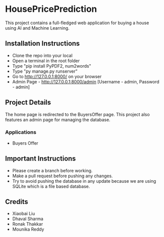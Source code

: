 # HousePricePrediction
 This project contains a full-fledged web application for buying a house using AI and Machine Learning.

## Installation Instructions
 * Clone the repo into your local
 * Open a terminal in the root folder
 * Type "pip install PyPDF2, num2words"
 * Type "py manage.py runserver"
 * Go to http://127.0.0.1:8000/ on your browser
 * Admin Page - http://127.0.0.1:8000/admin [Username - admin, Password - admin]

## Project Details
 The home page is redirected to the BuyersOffer page. This project also features an admin page for managing the database.

 ### Applications
 * Buyers Offer

## Important Instructions
 * Please create a branch before working. 
 * Make a pull request before pushing any changes.
 * Try to avoid pushing the database in any update because we are using SQLite which is a file based database.

## Credits
 * Xiaobai Liu
 * Dhaval Sharma
 * Ronak Thakkar
 * Mounika Reddy